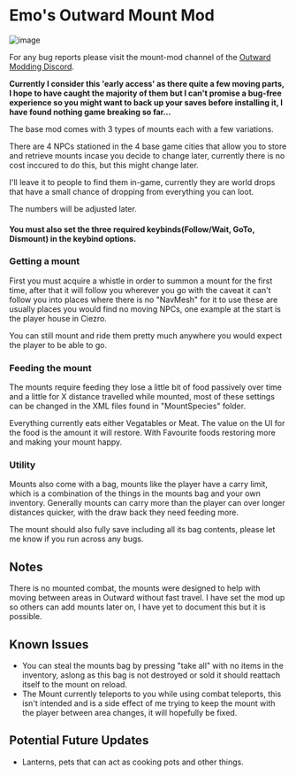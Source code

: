 # Emo's Outward Mount Mod

![image](https://user-images.githubusercontent.com/3288858/175751166-ab3d6da0-a3a6-4aa6-880d-aa6197d8a627.png)


For any bug reports please visit the mount-mod channel of the [Outward Modding Discord](https://discord.gg/zKyfGmy7TR). 


**Currently I consider this 'early access' as there quite a few moving parts, I hope to have caught the majority of them but I can't promise a bug-free experience so you might want to back up your saves before installing it, I have found nothing game breaking so far...**

The base mod comes with 3 types of mounts each with a few variations. 

There are 4 NPCs stationed in the 4 base game cities that allow you to store and retrieve mounts incase you decide to change later, currently there is no cost inccured to do this, but this might change later.

I'll leave it to people to find them in-game, currently they are world drops that have a small chance of dropping from everything you can loot.

The numbers will be adjusted later.

#### You must also set the three required keybinds(Follow/Wait, GoTo, Dismount) in the keybind options.


### Getting a mount

First you must acquire a whistle in order to summon a mount for the first time, after that it will follow you wherever you go with the caveat it can't follow you into places where there is no "NavMesh" for it to use these are usually places you would find no moving NPCs, one example at the start is the player house in Ciezro. 

You can still mount and ride them pretty much anywhere you would expect the player to be able to go.

### Feeding the mount

The mounts require feeding they lose a little bit of food passively over time and a little for X distance travelled while mounted, most of these settings can be changed in the XML files found in "MountSpecies" folder. 

Everything currently eats either Vegatables or Meat. The value on the UI for the food is the amount it will restore. With Favourite foods restoring more and making your mount happy.


### Utility
Mounts also come with a bag, mounts like the player have a carry limit, which is a combination of the things in the mounts bag and your own inventory. 
Generally mounts can carry more than the player can over longer distances quicker, with the draw back they need feeding more. 

The mount should also fully save including all its bag contents, please let me know if you run across any bugs.


## Notes 
There is no mounted combat, the mounts were designed to help with moving between areas in Outward without fast travel.
I have set the mod up so others can add mounts later on, I have yet to document this but it is possible.

## Known Issues
- You can steal the mounts bag by pressing "take all" with no items in the inventory, aslong as this bag is not destroyed or sold it should reattach itself to the mount on reload.
- The Mount currently teleports to you while using combat teleports, this isn't intended and is a side effect of me trying to keep the mount with the player between area changes, it will hopefully be fixed.

## Potential Future Updates
 - Lanterns, pets that can act as cooking pots and other things. 
